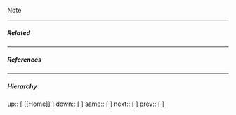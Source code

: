 Note

---
##### Related


---
##### References


---
##### Hierarchy
up:: [ [[Home]] ]
down:: [  ]
same:: [  ]
next:: [  ]
prev:: [  ]